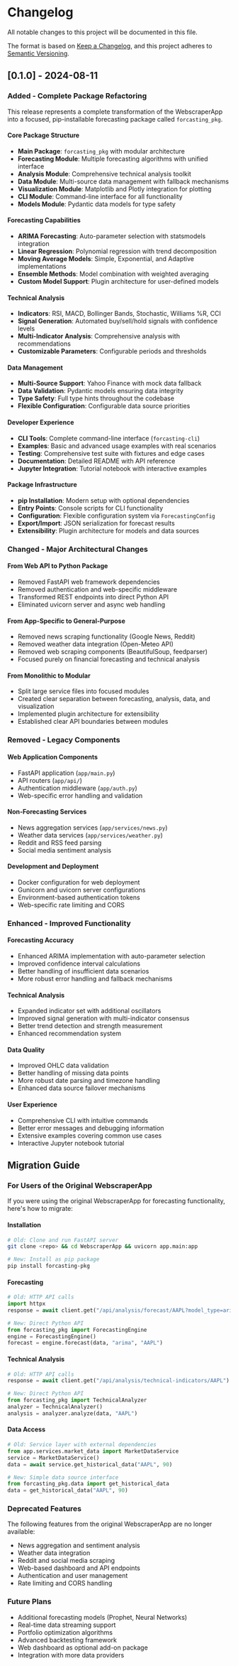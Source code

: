 # Changelog

All notable changes to this project will be documented in this file.

The format is based on [Keep a Changelog](https://keepachangelog.com/en/1.0.0/),
and this project adheres to [Semantic Versioning](https://semver.org/spec/v2.0.0.html).

## [0.1.0] - 2024-08-11

### Added - Complete Package Refactoring

This release represents a complete transformation of the WebscraperApp into a focused, pip-installable forecasting package called `forcasting_pkg`.

#### Core Package Structure
- **Main Package**: `forcasting_pkg` with modular architecture
- **Forecasting Module**: Multiple forecasting algorithms with unified interface
- **Analysis Module**: Comprehensive technical analysis toolkit
- **Data Module**: Multi-source data management with fallback mechanisms
- **Visualization Module**: Matplotlib and Plotly integration for plotting
- **CLI Module**: Command-line interface for all functionality
- **Models Module**: Pydantic data models for type safety

#### Forecasting Capabilities
- **ARIMA Forecasting**: Auto-parameter selection with statsmodels integration
- **Linear Regression**: Polynomial regression with trend decomposition
- **Moving Average Models**: Simple, Exponential, and Adaptive implementations
- **Ensemble Methods**: Model combination with weighted averaging
- **Custom Model Support**: Plugin architecture for user-defined models

#### Technical Analysis
- **Indicators**: RSI, MACD, Bollinger Bands, Stochastic, Williams %R, CCI
- **Signal Generation**: Automated buy/sell/hold signals with confidence levels
- **Multi-Indicator Analysis**: Comprehensive analysis with recommendations
- **Customizable Parameters**: Configurable periods and thresholds

#### Data Management
- **Multi-Source Support**: Yahoo Finance with mock data fallback
- **Data Validation**: Pydantic models ensuring data integrity
- **Type Safety**: Full type hints throughout the codebase
- **Flexible Configuration**: Configurable data source priorities

#### Developer Experience
- **CLI Tools**: Complete command-line interface (`forcasting-cli`)
- **Examples**: Basic and advanced usage examples with real scenarios
- **Testing**: Comprehensive test suite with fixtures and edge cases
- **Documentation**: Detailed README with API reference
- **Jupyter Integration**: Tutorial notebook with interactive examples

#### Package Infrastructure
- **pip Installation**: Modern setup with optional dependencies
- **Entry Points**: Console scripts for CLI functionality
- **Configuration**: Flexible configuration system via `ForecastingConfig`
- **Export/Import**: JSON serialization for forecast results
- **Extensibility**: Plugin architecture for models and data sources

### Changed - Major Architectural Changes

#### From Web API to Python Package
- Removed FastAPI web framework dependencies
- Removed authentication and web-specific middleware
- Transformed REST endpoints into direct Python API
- Eliminated uvicorn server and async web handling

#### From App-Specific to General-Purpose
- Removed news scraping functionality (Google News, Reddit)
- Removed weather data integration (Open-Meteo API)
- Removed web scraping components (BeautifulSoup, feedparser)
- Focused purely on financial forecasting and technical analysis

#### From Monolithic to Modular
- Split large service files into focused modules
- Created clear separation between forecasting, analysis, data, and visualization
- Implemented plugin architecture for extensibility
- Established clear API boundaries between modules

### Removed - Legacy Components

#### Web Application Components
- FastAPI application (`app/main.py`)
- API routers (`app/api/`)
- Authentication middleware (`app/auth.py`)
- Web-specific error handling and validation

#### Non-Forecasting Services
- News aggregation services (`app/services/news.py`)
- Weather data services (`app/services/weather.py`)
- Reddit and RSS feed parsing
- Social media sentiment analysis

#### Development and Deployment
- Docker configuration for web deployment
- Gunicorn and uvicorn server configurations
- Environment-based authentication tokens
- Web-specific rate limiting and CORS

### Enhanced - Improved Functionality

#### Forecasting Accuracy
- Enhanced ARIMA implementation with auto-parameter selection
- Improved confidence interval calculations
- Better handling of insufficient data scenarios
- More robust error handling and fallback mechanisms

#### Technical Analysis
- Expanded indicator set with additional oscillators
- Improved signal generation with multi-indicator consensus
- Better trend detection and strength measurement
- Enhanced recommendation system

#### Data Quality
- Improved OHLC data validation
- Better handling of missing data points
- More robust date parsing and timezone handling
- Enhanced data source failover mechanisms

#### User Experience
- Comprehensive CLI with intuitive commands
- Better error messages and debugging information
- Extensive examples covering common use cases
- Interactive Jupyter notebook tutorial

## Migration Guide

### For Users of the Original WebscraperApp

If you were using the original WebscraperApp for forecasting functionality, here's how to migrate:

#### Installation
```bash
# Old: Clone and run FastAPI server
git clone <repo> && cd WebscraperApp && uvicorn app.main:app

# New: Install as pip package
pip install forcasting-pkg
```

#### Forecasting
```python
# Old: HTTP API calls
import httpx
response = await client.get("/api/analysis/forecast/AAPL?model_type=arima")

# New: Direct Python API
from forcasting_pkg import ForecastingEngine
engine = ForecastingEngine()
forecast = engine.forecast(data, "arima", "AAPL")
```

#### Technical Analysis
```python
# Old: HTTP API calls
response = await client.get("/api/analysis/technical-indicators/AAPL")

# New: Direct Python API
from forcasting_pkg import TechnicalAnalyzer
analyzer = TechnicalAnalyzer()
analysis = analyzer.analyze(data, "AAPL")
```

#### Data Access
```python
# Old: Service layer with external dependencies
from app.services.market_data import MarketDataService
service = MarketDataService()
data = await service.get_historical_data("AAPL", 90)

# New: Simple data source interface
from forcasting_pkg.data import get_historical_data
data = get_historical_data("AAPL", 90)
```

### Deprecated Features

The following features from the original WebscraperApp are no longer available:

- News aggregation and sentiment analysis
- Weather data integration
- Reddit and social media scraping
- Web-based dashboard and API endpoints
- Authentication and user management
- Rate limiting and CORS handling

### Future Plans

- Additional forecasting models (Prophet, Neural Networks)
- Real-time data streaming support
- Portfolio optimization algorithms
- Advanced backtesting framework
- Web dashboard as optional add-on package
- Integration with more data providers